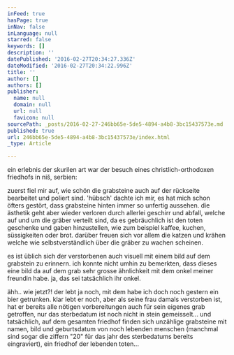 ```yaml
---
inFeed: true
hasPage: true
inNav: false
inLanguage: null
starred: false
keywords: []
description: ''
datePublished: '2016-02-27T20:34:27.336Z'
dateModified: '2016-02-27T20:34:22.996Z'
title: ''
author: []
authors: []
publisher:
  name: null
  domain: null
  url: null
  favicon: null
sourcePath: _posts/2016-02-27-246bb65e-5de5-4894-a4b8-3bc15437573e.md
published: true
url: 246bb65e-5de5-4894-a4b8-3bc15437573e/index.html
_type: Article

---
```

ein erlebnis der skurilen art war der besuch eines christlich-orthodoxen friedhofs in niš, serbien: 

zuerst fiel mir auf, wie schön die grabsteine auch auf der rückseite bearbeitet und poliert sind. 'hübsch' dachte ich mir, es hat mich schon öfters gestört, dass grabsteine hinten immer so unfertig aussehen. die ästhetik geht aber wieder verloren durch allerlei geschirr und abfall, welche auf und um die gräber verteilt sind, da es gebräuchlich ist den toten geschenke und gaben hinzustellen, wie zum beispiel kaffee, kuchen, süssigkeiten oder brot. darüber freuen sich vor allem die katzen und krähen welche wie selbstverständlich über die gräber zu wachen scheinen. 

es ist üblich sich der verstorbenen auch visuell mit einem bild auf dem grabstein zu erinnern. ich konnte nicht umhin zu bemerkten, dass dieses eine bild da auf dem grab sehr grosse ähnlichkeit mit dem onkel meiner freundin habe. ja, das sei tatsächlich ihr onkel. 

ähh.. wie jetzt?! der lebt ja noch, mit dem habe ich doch noch gestern ein bier getrunken. klar lebt er noch, aber als seine frau damals verstorben ist, hat er bereits alle nötigen vorbereitungen auch für sein eigenes grab getroffen, nur das sterbedatum ist noch nicht in stein gemeisselt... 
und tatsächlich, auf dem gesamten friedhof finden sich unzählige grabsteine mit namen, bild und geburtsdatum von noch lebenden menschen (manchmal sind sogar die ziffern "20" für das jahr des sterbedatums bereits eingraviert), ein friedhof der lebenden toten...